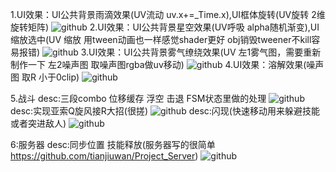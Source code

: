 
1.UI效果：UI公共背景雨滴效果(UV流动 uv.x+=_Time.x),UI框体旋转(UV旋转 2维旋转矩阵)
![github](https://github.com/tianjiuwan/Project_Server/blob/master/Assets/GIF/uv1.gif) 
2.UI效果：UI公共背景星空效果(UV呼吸 alpha随机渐变),UI缩放选中(UV 缩放 用tween动画也一样感觉shader更好 obj销毁tweener不kill容易报错)
![github](https://github.com/tianjiuwan/Project_Server/blob/master/Assets/GIF/uv2.gif) 
3.UI效果：UI公共背景雾气缭绕效果(UV 左1雾气图，需要重新制作一下 左2噪声图 取噪声图rgba做uv移动)
![github](https://github.com/tianjiuwan/Project_Server/blob/master/Assets/GIF/uv4.gif) 
4.UI效果：溶解效果(噪声图 取R 小于0clip)
![github](https://github.com/tianjiuwan/Project_Server/blob/master/Assets/GIF/a1.gif) 

5.战斗
 desc:三段combo 位移缓存 浮空 击退  FSM状态里做的处理
![github](https://github.com/tianjiuwan/Project_Server/blob/master/Assets/GIF/c2.gif) 
 desc:实现亚索Q旋风接R大招(很搓)
![github](https://github.com/tianjiuwan/Project_Server/blob/master/Assets/GIF/c3.gif) 
 desc:闪现(快速移动用来躲避技能或者突进敌人)
![github](https://github.com/tianjiuwan/Project_Server/blob/master/Assets/GIF/c4.gif) 

6:服务器
desc:同步位置 技能释放(服务器写的很简单 https://github.com/tianjiuwan/Project_Server)
![github](https://github.com/tianjiuwan/Project_Server/blob/master/Assets/GIF/c5.gif) 
